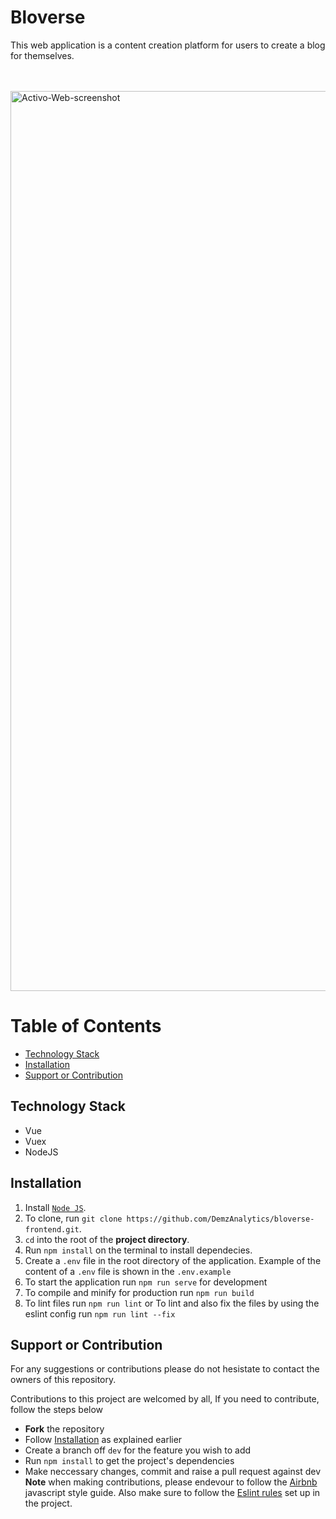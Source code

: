# Bloverse
This web application is a content creation platform for users to create a blog for themselves. 

<br />
<br />

<img width="1440" alt="Activo-Web-screenshot" src="https://res.cloudinary.com/dxayftnxb/image/upload/v1543343490/Screen_Shot_2018-11-27_at_7.29.05_PM_owc4kp.png">
<br />

# Table of Contents
- [Technology Stack](#technology-stack)
- [Installation](#installation)
- [Support or Contribution](#Support~Contribution)

## Technology Stack
- Vue
- Vuex
- NodeJS

## Installation
1. Install [`Node JS`](https://nodejs.org/en/).
2. To clone, run `git clone https://github.com/DemzAnalytics/bloverse-frontend.git`.
3. `cd` into the root of the **project directory**.
4. Run `npm install` on the terminal to install dependecies.
6. Create a `.env` file in the root directory of the application. Example of the content of a `.env` file is shown in the `.env.example`
7. To start the application run `npm run serve` for development
8. To compile and minify for production run `npm run build`
9. To lint files run `npm run lint` or To lint and also fix the files by using the eslint config run `npm run lint --fix`

## Support or Contribution
For any suggestions or contributions please do not hesistate to contact the owners of this repository.

Contributions to this project are welcomed by all, If you need to contribute, follow the steps below
* **Fork** the repository
* Follow [Installation](#installation) as explained earlier
* Create a branch off `dev` for the feature you wish to add
* Run `npm install` to get the project's dependencies
* Make neccessary changes, commit and raise a pull request against dev
**Note** when making contributions, please endevour to follow the [Airbnb](https://github.com/airbnb/javascript) javascript style guide. Also make sure to follow the [Eslint rules](https://github.com/DemzAnalytics/bloverse-frontend/blob/dev/.eslintrc) set up in the project. 
